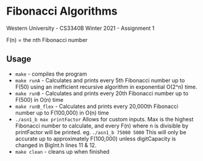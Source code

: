 # Fibonacci Algorithms

Western University - CS3340B Winter 2021 - Assignment 1

F(n) = the nth Fibonacci number

## Usage
* `make` - compiles the program
* `make runA` - Calculates and prints every 5th Fibonacci number up to F(50) using an inefficient recursive algorithm in exponential O(2^n) time.
* `make runB` - Calculates and prints every 20th Fibonacci number up to F(500) in O(n) time
* `make runB_flex` - Calculates and prints every 20,000th Fibonacci number up to F(100,000) in O(n) time
* `./asn1_b max printFactor` Allows for custom inputs. Max is the highest Fibonacci number to calculate, and every F(n) where n is divisible by printFactor will be printed. eg. `./asn1_b 75000 5000` This will only be accurate up to approximately F(100,000) unless digitCapacity is changed in BigInt.h lines 11 & 12.
* `make clean` - cleans up when finished
